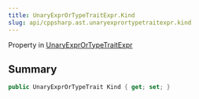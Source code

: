 ```yaml
---
title: UnaryExprOrTypeTraitExpr.Kind
slug: api/cppsharp.ast.unaryexprortypetraitexpr.kind
---
```

Property in [UnaryExprOrTypeTraitExpr](/api/cppsharp/ast/unaryexprortypetraitexpr)

## Summary



```csharp
public UnaryExprOrTypeTrait Kind { get; set; }
```

